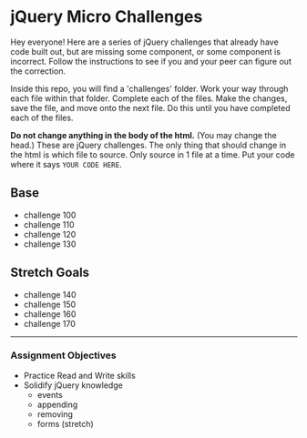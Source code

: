 # jQuery Micro Challenges  
  
Hey everyone! Here are a series of jQuery challenges that already have code built out, but are missing some component, or some component is incorrect. Follow the instructions to see if you and your peer can figure out the correction.

Inside this repo, you will find a 'challenges' folder. Work your way through each file within that folder. Complete each of the files. Make the changes, save the file, and move onto the next file. Do this until you have completed each of the files.

**Do not change anything in the body of the html.** (You may change the head.) These are jQuery challenges. The only thing that should change in the html is which file to source. Only source in 1 file at a time. Put your code where it says `YOUR CODE HERE`.

## Base

- challenge 100
- challenge 110
- challenge 120
- challenge 130

## Stretch Goals

- challenge 140
- challenge 150
- challenge 160
- challenge 170

---

### Assignment Objectives

- Practice Read and Write skills
- Solidify jQuery knowledge
  - events
  - appending
  - removing
  - forms (stretch)
